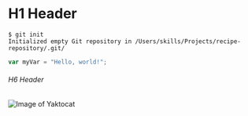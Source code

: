 # H1 Header

```
$ git init
Initialized empty Git repository in /Users/skills/Projects/recipe-repository/.git/
```

``` javascript
var myVar = "Hello, world!";
```

###### H6 Header
![Image of Yaktocat](https://octodex.github.com/images/yaktocat.png)
